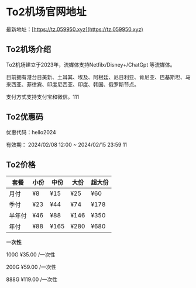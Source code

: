 # To2机场官网地址

最新地址：[https://tz.059950.xyz](https://tz.059950.xyz)

## To2机场介绍

To2机场建立于2023年，流媒体支持Netfilx/Disney+/ChatGpt 等流媒体。

目前拥有港台日美新、土耳其、埃及、阿根廷、尼日利亚、肯尼亚、巴基斯坦、马来西亚、菲律宾、印度尼西亚、印度、韩国、俄罗斯节点。

支付方式支持支付宝和微信。111

## To2优惠码

优惠代码：hello2024

有效期：  2024/02/08 12:00 ~ 2024/02/15 23:59
11
## To2价格

|套餐|小份|中份|大份|超大份|
|----|----|----|----|----|
|月付|¥8|¥15|¥25|¥60|
|季付|¥23|¥44|¥74|¥178|
|半年付|¥46|¥88|¥146|¥350|
|年付|¥88|¥165|¥280|¥680|

**一次性**

100G ¥35.00 /一次性

200G ¥59.00 /一次性

888G ¥119.00 /一次性
